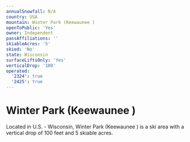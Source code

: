 ```yaml
---
annualSnowfall: N/A
country: USA
mountain: Winter Park (Keewaunee )
openToPublic: 'Yes'
owner: Independent
passAffiliations: ''
skiableAcres: '5'
skied: 'No'
state: Wisconsin
surfaceLiftsOnly: 'Yes'
verticalDrop: '100'
operated:
  '2324': true
  '2425': true
---
```



# Winter Park (Keewaunee )

Located in U.S. - Wisconsin, Winter Park (Keewaunee ) is a ski area with a vertical drop of 100 feet and 5 skiable acres.
